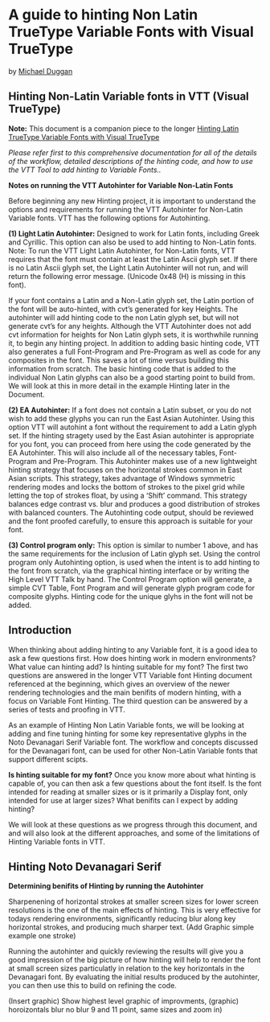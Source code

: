 # A guide to hinting Non Latin TrueType Variable Fonts with Visual TrueType

by [Michael Duggan](https://twitter.com/mickduggan)

## Hinting Non-Latin Variable fonts in VTT (Visual TrueType) 

**Note:** This document is a companion piece to the longer [Hinting Latin TrueType Variable Fonts with Visual TrueType](https://github.com/googlefonts/how-to-hint-variable-fonts#introduction) 

*Please refer first to this comprehensive documentation for all of the details of the workflow, detailed descriptions of the hinting code, and how to use the VTT Tool to add hinting to Variable Fonts..*  

**Notes on running the VTT Autohinter for Variable Non-Latin Fonts**

Before beginning any new Hinting project, it is important to understand the options and requirements for running the VTT Autohinter for Non-Latin Variable fonts. VTT has the following options for Autohinting.

**(1) Light Latin Autohinter:** Designed to work for Latin fonts, including Greek and Cyrillic. This option can also be used to add hinting to Non-Latin fonts. Note: To run the VTT Light Latin Autohinter, for Non-Latin fonts, VTT requires that the font must contain at least the Latin Ascii glyph set. If there is no Latin Ascii glyph set, the Light Latin Autohinter will not run, and will return the following error message. (Unicode 0x48 (H) is missing in this font). 

If your font contains a Latin and a Non-Latin glyph set, the Latin portion of the font will be auto-hinted, with cvt’s generated for key Heights. The autohinter will add hinting code to the non Latin glyph set, but will not generate cvt’s for any heights. Although the VTT Autohinter does not add cvt information for heights for Non Latin glyph sets, it is worthwhile running it, to begin any hinting project. In addition to adding basic hinting code, VTT also generates a full Font-Program and Pre-Program as well as code for any composites in the font. This saves a lot of time versus building this information from scratch. The basic hinting code that is added to the individual Non Latin glyphs can also be a good starting point to build from. We will look at this in more detail in the example Hinting later in the Document.

**(2) EA Autohinter:** If a font does not contain a Latin subset, or you do not wish to add these glyphs you can run the East Asian Autohinter. Using this option VTT will autohint a font without the requirement to add a Latin glyph set. If the hinting stragety used by the East Asian autohinter is appropriate for you font, you can proceed from here using the code generated by the EA Autohinter. This will also include all of the necessary tables, Font-Program and Pre-Program. This Autohinter makes use of a new lightweight hinting strategy that focuses on the horizontal strokes common in East Asian scripts. This strategy, takes advantage of Windows symmetric rendering modes and locks the bottom of strokes to the pixel grid while letting the top of strokes float, by using a ‘Shift’ command. This strategy balances edge contrast vs. blur and produces a good distribution of strokes with balanced counters. The Autohinting code output, should be reviewed and the font proofed carefully, to ensure this approach is suitable for your font. 

**(3) Control program only:** This option is similar to number 1 above, and has the same requirements for the inclusion of Latin glyph set. Using the control program only Autohinting option, is used when the intent is to add hinting to the font from scratch, via the graphical hinting interface or by writing the High Level VTT Talk by hand. The Control Program option will generate, a simple CVT Table, Font Program and will generate glyph program code for composite glyphs. Hinting code for the unique glyhs in the font will not be added. 

## Introduction

When thinking about adding hinting to any Variable font, it is a good idea to ask a few questions first. How does hinting work in modern environments? What value can hinting add? Is hinting suitable for my font? The first two questions are answered in the longer VTT Variable font Hinting document referenced at the beginning, which gives an overview of the newer rendering technologies and the main benifits of modern hinting, with a focus on Variable Font Hinting. The third question can be answered by a series of tests and proofing in VTT. 

As an example of Hinting Non Latin Variable fonts, we will be looking at adding and fine tuning hinting for some key representative glyphs in the Noto Devanagari Serif Variable font. The workflow and concepts discussed for the Devanagari font, can be used for other Non-Latin Variable fonts that support different scipts. 

**Is hinting suitable for my font?**
Once you know more about what hinting is capable of, you can then ask a few questions about the font itself. Is the font intended for reading at smaller sizes or is it primarily a Display font, only intended for use at larger sizes? What benifits can I expect by adding hinting? 

We will look at these questions as we progress through this document, and and will also look at the different approaches, and some of the limitations of Hinting Variable fonts in VTT.

## Hinting Noto Devanagari Serif 

**Determining benifits of Hinting by running the Autohinter**

Sharpenening of horizontal strokes at smaller screen sizes for lower screen resolutions is the one of the main effects of hinting. This is very effective for todays rendering environments, significantly reducing blur along key horizontal strokes, and producing much sharper text. (Add Graphic simple example one stroke)

Running the autohinter and quickly reviewing the results will give you a good impression of the big picture of how hinting will help to render the font at small screen sizes particulatly in relation to the key horizontals in the Devanagari font. By evaluating the initial results produced by the autohinter, you can then use this to build on refining the code. 

(Insert graphic) Show highest level graphic of improvments, (graphic) horoizontals blur no blur 9 and 11 point, same sizes and zoom in)